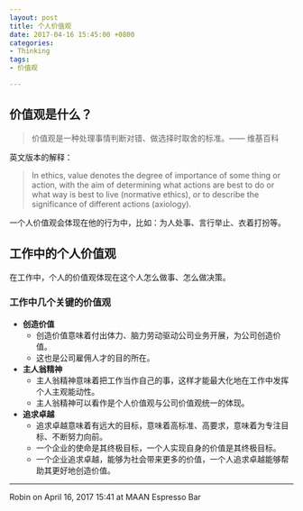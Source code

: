 ```yaml
---
layout: post
title: 个人价值观
date: 2017-04-16 15:45:00 +0800
categories:
- Thinking
tags:
- 价值观

---
```


## 价值观是什么？
 
> 价值观是一种处理事情判断对错、做选择时取舍的标准。—— 维基百科

英文版本的解释：

> In ethics, value denotes the degree of importance of some thing or action, with the aim of determining what actions are best to do or what way is best to live (normative ethics), or to describe the significance of different actions (axiology).
 
一个人价值观会体现在他的行为中，比如：为人处事、言行举止、衣着打扮等。

## 工作中的个人价值观

在工作中，个人的价值观体现在这个人怎么做事、怎么做决策。
 
### 工作中几个关键的价值观

- **创造价值**
	- 创造价值意味着付出体力、脑力劳动驱动公司业务开展，为公司创造价值。
	- 这也是公司雇佣人才的目的所在。
- **主人翁精神**
	- 主人翁精神意味着把工作当作自己的事，这样才能最大化地在工作中发挥个人主观能动性。
	- 主人翁精神可以看作是个人价值观与公司价值观统一的体现。
- **追求卓越**
	- 追求卓越意味着有远大的目标，意味着高标准、高要求，意味着为专注目标、不断努力向前。
	- 一个企业的使命是其终极目标，一个人实现自身的价值是其终极目标。
	- 一个企业追求卓越，能够为社会带来更多的价值，一个人追求卓越能够帮助其更好地创造价值。

----

Robin on April 16, 2017 15:41 at MAAN Espresso Bar